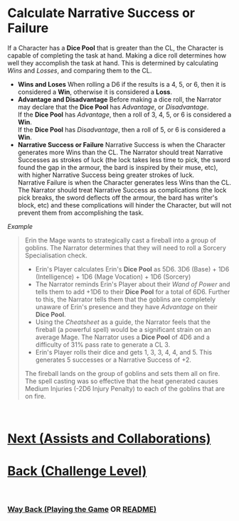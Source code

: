 # Calculate Narrative Success or Failure

If a Character has a **Dice Pool** that is greater than the CL, the Character is capable of completing the task at hand.  Making a dice roll determines how well they accomplish the task at hand.  This is determined by calculating *Wins* and *Losses*, and comparing them to the CL.

* **Wins and Loses**
  When rolling a D6 if the results is a 4, 5, or 6, then it is considered a **Win**, otherwise it is considered a **Loss**.
* **Advantage and Disadvantage**
  Before making a dice roll, the Narrator may declare that the **Dice Pool** has *Advantage*, or *Disadvantage*.<br/>
  If the **Dice Pool** has *Advantage*, then a roll of 3, 4, 5, or 6 is considered a **Win**.<br/>
  If the **Dice Pool** has *Disadvantage*, then a roll of 5, or 6 is considered a **Win**.
* **Narrative Success or Failure**
  Narrative Success is when the Character generates more Wins than the CL.  The Narrator should treat Narrative Successes as strokes of luck (the lock takes less time to pick, the sword found the gap in the armour, the bard is inspired by their muse, etc), with higher Narrative Success being greater strokes of luck.<br/>
  Narrative Failure is when the Character generates less Wins than the CL.  The Narrator should treat Narrative Success as complications (the lock pick breaks, the sword deflects off the armour, the bard has writer's block, etc) and these complications will hinder the Character, but will not prevent them from accomplishing the task.

*Example*

> Erin the Mage wants to strategically cast a fireball into a group of goblins.  The Narrator determines that they will need to roll a Sorcery Specialisation check.
>
> * Erin's Player calculates Erin's **Dice Pool** as 5D6.  3D6 (Base) + 1D6 (Intelligence) + 1D6 (Mage Vocation) + 1D6 (Sorcery)
> * The Narrator reminds Erin's Player about their *Wand of Power* and tells them to add +1D6 to their **Dice Pool** for a total of 6D6.  Further to this, the Narrator tells them that the goblins are completely unaware of Erin's presence and they have *Advantage* on their **Dice Pool**.
> * Using the *Cheatsheet* as a guide, the Narrator feels that the fireball (a powerful spell) would be a significant strain on an average Mage.  The Narrator uses a **Dice Pool** of 4D6 and a difficulty of 31% pass rate to generate a CL 3.
> * Erin's Player rolls their dice and gets 1, 3, 3, 4, 4, and 5.  This generates 5 successes or a Narrative Success of +2.
>
> The fireball lands on the group of goblins and sets them all on fire.  The spell casting was so effective that the heat generated causes Medium Injuries (-2D6 Injury Penalty) to each of the goblins that are on fire.

$~~~$

# [Next (Assists and Collaborations)](<Assists and Collaborations.md>) 
# [Back (Challenge Level)](<Challenge Level.md>) 

$~~~$

### [Way Back (Playing the Game](<Playing the Game - MOC.md>) OR [README)](<../README.md>) 